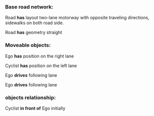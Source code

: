 ### Base road network:

Road **has** layout two-lane motorway with opposite traveling directions, sidewalks on both road side.

Road **has** geometry straight

### Moveable objects:

Ego **has** position on the right lane

Cyclist **has** position on the left lane

Ego **drives** following lane

Ego **drives** following lane

### objects relationship:

Cyclist **in front of** Ego initially
